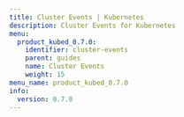 ```yaml
---
title: Cluster Events | Kubernetes
description: Cluster Events for Kubernetes
menu:
  product_kubed_0.7.0:
    identifier: cluster-events
    parent: guides
    name: Cluster Events
    weight: 15
menu_name: product_kubed_0.7.0
info:
  version: 0.7.0
---
```


